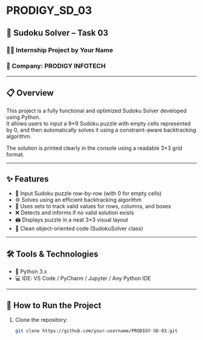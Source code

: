 # PRODIGY_SD_03

## 🎯 Sudoku Solver – Task 03

### 👨‍💻 Internship Project by Your Name

### 🏢 Company: PRODIGY INFOTECH

---

## 📋 Overview

This project is a fully functional and optimized Sudoku Solver developed using Python.  
It allows users to input a 9×9 Sudoku puzzle with empty cells represented by 0, and then automatically solves it using a constraint-aware backtracking algorithm.  

The solution is printed clearly in the console using a readable 3×3 grid format.

---

## ✨ Features

- 🔢 Input Sudoku puzzle row-by-row (with 0 for empty cells)
- ⚙️ Solves using an efficient backtracking algorithm
- 🧠 Uses sets to track valid values for rows, columns, and boxes
- ❌ Detects and informs if no valid solution exists
- 🖨️ Displays puzzle in a neat 3×3 visual layout
- 🧱 Clean object-oriented code (SudokuSolver class)

---

## 🛠️ Tools & Technologies

- 🐍 Python 3.x
- 💻 IDE: VS Code / PyCharm / Jupyter / Any Python IDE

---

## 🔧 How to Run the Project

1. Clone the repository:
   ```bash
   git clone https://github.com/your-username/PRODIGY-SD-03.git
